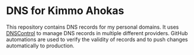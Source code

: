 # DNS for Kimmo Ahokas #

This repository contains DNS records for my personal domains. It uses [DNSControl](https://stackexchange.github.io/dnscontrol/) to manage DNS records in multiple different providers. GitHub automations are used to verify the validity of records and to push changes automatically to production.